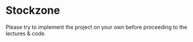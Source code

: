 # Stockzone
Please try to implement the project on your own before proceeding to the lectures &amp; code.
